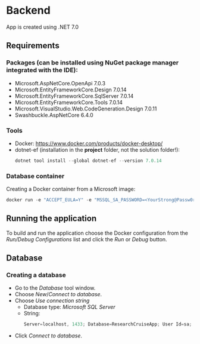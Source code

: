 # Backend
App is created using .NET 7.0

## Requirements
### Packages (can be installed using NuGet package manager integrated with the IDE):
- Microsoft.AspNetCore.OpenApi 7.0.3
- Microsoft.EntityFrameworkCore.Design 7.0.14
- Microsoft.EntityFrameworkCore.SqlServer 7.0.14
- Microsoft.EntityFrameworkCore.Tools 7.0.14
- Microsoft.VisualStudio.Web.CodeGeneration.Design 7.0.11
- Swashbuckle.AspNetCore 6.4.0

### Tools
- Docker: https://www.docker.com/products/docker-desktop/
- dotnet-ef (installation in the **project** folder, not the solution folder!):
  ```powershell
  dotnet tool install --global dotnet-ef --version 7.0.14
  ```
### Database container
Creating a Docker container from a Microsoft image:
```powershell
docker run -e "ACCEPT_EULA=Y" -e "MSSQL_SA_PASSWORD=<YourStrong@Passw0rd>" -p 1433:1433 --name researchcruiseapp-db --hostname researchcruiseapp-db -d mcr.microsoft.com/mssql/server:2022-latest
```

## Running the application
To build and run the application choose the Docker configuration from the _Run/Debug Configurations_ list and click
the _Run_ or _Debug_ button.

## Database
### Creating a database
- Go to the _Database_ tool window.
- Choose _New_/_Connect to database_.
- Choose _Use connection string_
  - Database type: _Microsoft SQL Server_
  - String:
    ```powershell
    Server=localhost, 1433; Database=ResearchCruiseApp; User Id=sa; Password=<YourStrong@Passw0rd>; Encrypt=False
    ```
- Click _Connect to database_.
